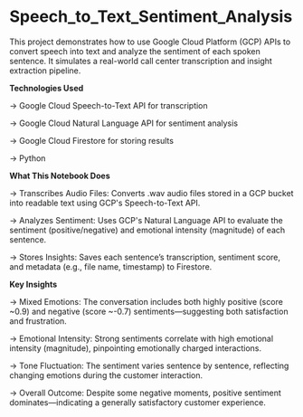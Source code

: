 # Speech_to_Text_Sentiment_Analysis

This project demonstrates how to use Google Cloud Platform (GCP) APIs to convert speech into text and analyze the sentiment of each spoken sentence. It simulates a real-world call center transcription and insight extraction pipeline.

**Technologies Used**

  -> Google Cloud Speech-to-Text API for transcription
  
  -> Google Cloud Natural Language API for sentiment analysis
  
  -> Google Cloud Firestore for storing results
  
  -> Python 

**What This Notebook Does**

-> Transcribes Audio Files: Converts .wav audio files stored in a GCP bucket into readable text using GCP's Speech-to-Text API.

-> Analyzes Sentiment: Uses GCP's Natural Language API to evaluate the sentiment (positive/negative) and emotional intensity (magnitude) of each sentence.

-> Stores Insights: Saves each sentence’s transcription, sentiment score, and metadata (e.g., file name, timestamp) to Firestore.

**Key Insights**

-> Mixed Emotions: The conversation includes both highly positive (score ~0.9) and negative (score ~-0.7) sentiments—suggesting both satisfaction and frustration.

-> Emotional Intensity: Strong sentiments correlate with high emotional intensity (magnitude), pinpointing emotionally charged interactions.

-> Tone Fluctuation: The sentiment varies sentence by sentence, reflecting changing emotions during the customer interaction.

-> Overall Outcome: Despite some negative moments, positive sentiment dominates—indicating a generally satisfactory customer experience.
